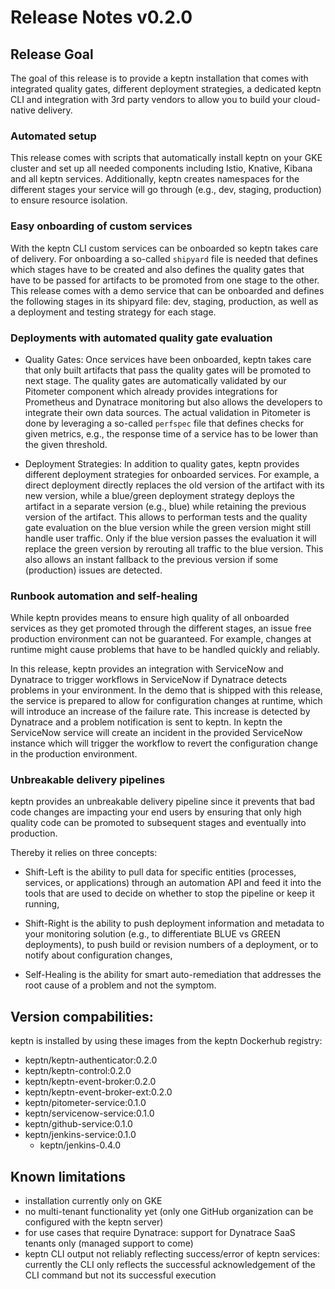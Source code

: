 # Release Notes v0.2.0

## Release Goal

The goal of this release is to provide a keptn installation that comes with integrated quality gates, different deployment strategies, a dedicated keptn CLI and integration with 3rd party vendors to allow you to build your cloud-native delivery.

### Automated setup
This release comes with scripts that automatically install keptn on your GKE cluster and set up all needed components including Istio, Knative, Kibana and all keptn services. Additionally, keptn creates namespaces for the different stages your service will go through (e.g., dev, staging, production) to ensure resource isolation.

### Easy onboarding of custom services
With the keptn CLI custom services can be onboarded so keptn takes care of delivery. For onboarding a so-called `shipyard` file is needed that defines which stages have to be created and also defines the quality gates that have to be passed for artifacts to be promoted from one stage to the other. This release comes with a demo service that can be onboarded and defines the following stages in its shipyard file: dev, staging, production, as well as a deployment and testing strategy for each stage.

### Deployments with automated quality gate evaluation

- Quality Gates: Once services have been onboarded, keptn takes care that only built artifacts that pass the quality gates will be promoted to next stage. The quality gates are automatically validated by our Pitometer component which already provides integrations for Prometheus and Dynatrace monitoring but also allows the developers to integrate their own data sources. The actual validation in Pitometer is done by leveraging a so-called `perfspec` file that defines checks for given metrics, e.g., the response time of a service has to be lower than the given threshold. 

- Deployment Strategies: In addition to quality gates, keptn provides different deployment strategies for onboarded services. For example, a direct deployment directly replaces the old version of the artifact with its new version, while a blue/green deployment strategy deploys the artifact in a separate version (e.g., blue) while retaining the previous version of the artifact. This allows to performan tests and the quality gate evaluation on the blue version while the green version might still handle user traffic. Only if the blue version passes the evaluation it will replace the green version by rerouting all traffic to the blue version. This also allows an instant fallback to the previous version if some (production) issues are detected.

### Runbook automation and self-healing

While keptn provides means to ensure high quality of all onboarded services as they get promoted through the different stages, an issue free production environment can not be guaranteed. For example, changes at runtime might cause problems that have to be handled quickly and reliably.

In this release, keptn provides an integration with ServiceNow and Dynatrace to trigger workflows in ServiceNow if Dynatrace detects problems in your environment. In the demo that is shipped with this release, the service is prepared to allow for configuration changes at runtime, which will introduce an increase of the failure rate. This increase is detected by Dynatrace and a problem notification is sent to keptn. In keptn the ServiceNow service will create an incident in the provided ServiceNow instance which will trigger the workflow to revert the configuration change in the production environment. 

### Unbreakable delivery pipelines

keptn provides an unbreakable delivery pipeline since it prevents that bad code changes are impacting your end users by ensuring that only high quality code can be promoted to subsequent stages and eventually into production.

Thereby it relies on three concepts:

- Shift-Left is the ability to pull data for specific entities (processes, services, or applications) through an automation API and feed it into the tools that are used to decide on whether to stop the pipeline or keep it running,

- Shift-Right is the ability to push deployment information and metadata to your monitoring solution (e.g., to differentiate BLUE vs GREEN deployments), to push build or revision numbers of a deployment, or to notify about configuration changes,

- Self-Healing is the ability for smart auto-remediation that addresses the root cause of a problem and not the symptom.

## Version compabilities:

keptn is installed by using these images from the keptn Dockerhub registry:

- keptn/keptn-authenticator:0.2.0
- keptn/keptn-control:0.2.0
- keptn/keptn-event-broker:0.2.0
- keptn/keptn-event-broker-ext:0.2.0
- keptn/pitometer-service:0.1.0
- keptn/servicenow-service:0.1.0
- keptn/github-service:0.1.0
- keptn/jenkins-service:0.1.0
  - keptn/jenkins-0.4.0

## Known limitations

- installation currently only on GKE 
- no multi-tenant functionality yet (only one GitHub organization can be configured with the keptn server)
- for use cases that require Dynatrace: support for Dynatrace SaaS tenants only (managed support to come)
- keptn CLI output not reliably reflecting success/error of keptn services: currently the CLI only reflects the successful acknowledgement of the CLI command but not its successful execution
